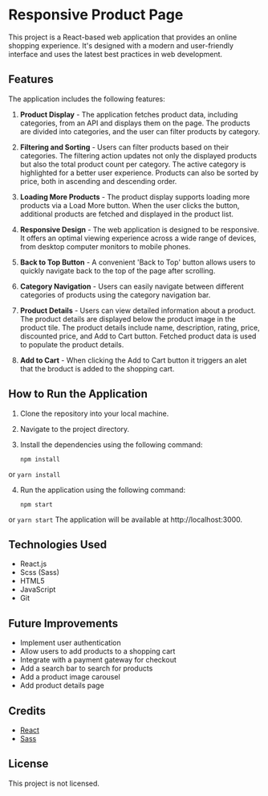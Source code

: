 # Responsive Product Page

This project is a React-based web application that provides an online shopping experience. It's designed with a modern and user-friendly interface and uses the latest best practices in web development.



## Features

The application includes the following features:

1. **Product Display** - The application fetches product data, including categories, from an API and displays them on the page. The products are divided into categories, and the user can filter products by category.

2. **Filtering and Sorting** - Users can filter products based on their categories. The filtering action updates not only the displayed products but also the total product count per category. The active category is highlighted for a better user experience. Products can also be sorted by price, both in ascending and descending order.

3. **Loading More Products** - The product display supports loading more products via a Load More button. When the user clicks the button, additional products are fetched and displayed in the product list.

4. **Responsive Design** - The web application is designed to be responsive. It offers an optimal viewing experience across a wide range of devices, from desktop computer monitors to mobile phones.

5. **Back to Top Button** - A convenient 'Back to Top' button allows users to quickly navigate back to the top of the page after scrolling.

6. **Category Navigation** - Users can easily navigate between different categories of products using the category navigation bar.

7. **Product Details** - Users can view detailed information about a product. The product details are displayed below the product image in the product tile. The product details include name, description, rating, price, discounted price, and Add to Cart button. Fetched product data is used to populate the product details.

8. **Add to Cart** - When clicking the Add to Cart button it triggers an alet that the broduct is added to the shopping cart.



## How to Run the Application

1. Clone the repository into your local machine.

2. Navigate to the project directory.

3. Install the dependencies using the following command:

    ```
    npm install
    ```
or
    ```
    yarn install
    ```

4. Run the application using the following command:

    ```
    npm start
    ```
or
    ```
    yarn start
    ```
The application will be available at http://localhost:3000.



## Technologies Used

- React.js
- Scss (Sass)
- HTML5
- JavaScript
- Git



## Future Improvements

- Implement user authentication
- Allow users to add products to a shopping cart
- Integrate with a payment gateway for checkout
- Add a search bar to search for products
- Add a product image carousel
- Add product details page



## Credits

- [React](https://reactjs.org/)
- [Sass](https://sass-lang.com/)



## License

This project is not licensed.